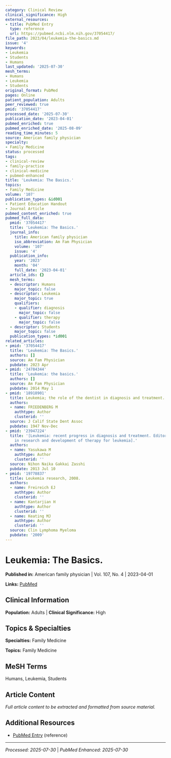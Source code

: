 ```yaml
---
category: Clinical Review
clinical_significance: High
external_resources:
- title: PubMed Entry
  type: reference
  url: https://pubmed.ncbi.nlm.nih.gov/37054417/
file_path: 2023/04/leukemia-the-basics.md
issue: '4'
keywords:
- Leukemia
- Students
- Humans
last_updated: '2025-07-30'
mesh_terms:
- Humans
- Leukemia
- Students
original_format: PubMed
pages: Online
patient_population: Adults
peer_reviewed: true
pmid: '37054417'
processed_date: '2025-07-30'
publication_date: '2023-04-01'
pubmed_enriched: true
pubmed_enriched_date: '2025-08-09'
reading_time_minutes: 5
source: American family physician
specialty:
- Family Medicine
status: processed
tags:
- clinical-review
- family-practice
- clinical-medicine
- pubmed-enhanced
title: 'Leukemia: The Basics.'
topics:
- Family Medicine
volume: '107'
publication_types: &id001
- Patient Education Handout
- Journal Article
pubmed_content_enriched: true
pubmed_full_data:
  pmid: '37054417'
  title: 'Leukemia: The Basics.'
  journal_info:
    title: American family physician
    iso_abbreviation: Am Fam Physician
    volume: '107'
    issue: '4'
  publication_info:
    year: '2023'
    month: '04'
    full_date: '2023-04-01'
  article_ids: {}
  mesh_terms:
  - descriptor: Humans
    major_topic: false
  - descriptor: Leukemia
    major_topic: true
    qualifiers:
    - qualifier: diagnosis
      major_topic: false
    - qualifier: therapy
      major_topic: false
  - descriptor: Students
    major_topic: false
  publication_types: *id001
related_articles:
- pmid: '37054417'
  title: 'Leukemia: The Basics.'
  authors: []
  source: Am Fam Physician
  pubdate: 2023 Apr
- pmid: '24784344'
  title: 'Leukemia: the basics.'
  authors: []
  source: Am Fam Physician
  pubdate: 2014 May 1
- pmid: '18918901'
  title: Leukemia; the role of the dentist in diagnosis and treatment.
  authors:
  - name: FRIEDENBERG M
    authtype: Author
    clusterid: ''
  source: J Calif State Dent Assoc
  pubdate: 1947 Nov-Dec
- pmid: '23947224'
  title: '[Leukemia: recent progress in diagnosis and treatment. Editorial: Progress
    in research and development of therapy for leukemia].'
  authors:
  - name: Yasukawa M
    authtype: Author
    clusterid: ''
  source: Nihon Naika Gakkai Zasshi
  pubdate: 2013 Jul 10
- pmid: '19778837'
  title: Leukemia research, 2008.
  authors:
  - name: Freireich EJ
    authtype: Author
    clusterid: ''
  - name: Kantarjian H
    authtype: Author
    clusterid: ''
  - name: Keating MJ
    authtype: Author
    clusterid: ''
  source: Clin Lymphoma Myeloma
  pubdate: '2009'
---
```


# Leukemia: The Basics.

**Published in:** American family physician | Vol. 107, No. 4 | 2023-04-01

**Links:** [PubMed](https://pubmed.ncbi.nlm.nih.gov/37054417/)

## Clinical Information

**Population:** Adults | **Clinical Significance:** High

## Topics & Specialties

**Specialties:** Family Medicine

**Topics:** Family Medicine

## MeSH Terms

Humans, Leukemia, Students

## Article Content

*Full article content to be extracted and formatted from source material.*

## Additional Resources

- [PubMed Entry](https://pubmed.ncbi.nlm.nih.gov/37054417/) (reference)

---

*Processed: 2025-07-30* | *PubMed Enhanced: 2025-07-30*
